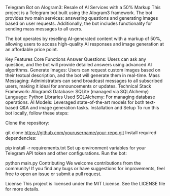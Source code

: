 Telegram Bot on AIogram3: Resale of AI Services with a 50% Markup
This project is a Telegram bot built using the AIogram3 framework. The bot provides two main services: answering questions and generating images based on user requests. Additionally, the bot includes functionality for sending mass messages to all users.

The bot operates by reselling AI-generated content with a markup of 50%, allowing users to access high-quality AI responses and image generation at an affordable price point.

Key Features
Core Functions
Answer Questions: Users can ask any question, and the bot will provide detailed answers using advanced AI algorithms.
Generate Images: Users can request custom images based on their textual description, and the bot will generate them in real-time.
Mass Messaging: Administrators can send broadcast messages to all subscribed users, making it ideal for announcements or updates.
Technical Stack
Framework: AIogram3
Database: SQLite (managed via SQLAlchemy)
Language: Python
Libraries Used
SQLAlchemy: For managing database operations.
AI Models: Leveraged state-of-the-art models for both text-based Q&A and image generation tasks.
Installation and Setup
To run this bot locally, follow these steps:

Clone the repository:

git clone https://github.com/yourusername/your-repo.git
Install required dependencies:

pip install -r requirements.txt
Set up environment variables for your Telegram API token and other configurations.
Run the bot:

python main.py
Contributing
We welcome contributions from the community! If you find any bugs or have suggestions for improvements, feel free to open an issue or submit a pull request.

License
This project is licensed under the MIT License. See the LICENSE file for more details.
